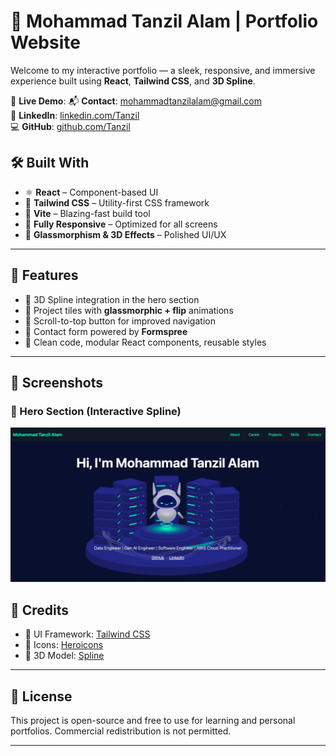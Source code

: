 # 💫 Mohammad Tanzil Alam | Portfolio Website


Welcome to my interactive portfolio — a sleek, responsive, and immersive experience built using **React**, **Tailwind CSS**, and **3D Spline**.

🔗 **Live Demo**: 
📬 **Contact**: mohammadtanzilalam@gmail.com <br>
🔗 **LinkedIn**: [linkedin.com/Tanzil](https://www.linkedin.com/in/mohammad-tanzil-alam/)  
💻 **GitHub**: [github.com/Tanzil](https://github.com/tanzilalam23)  


## 🛠️ Built With

- ⚛️ **React** – Component-based UI
- 💨 **Tailwind CSS** – Utility-first CSS framework
- 🎯 **Vite** – Blazing-fast build tool
- 📱 **Fully Responsive** – Optimized for all screens
- 🧊 **Glassmorphism & 3D Effects** – Polished UI/UX

---

## 🚀 Features

- 🌌 3D Spline integration in the hero section
- 🧱 Project tiles with **glassmorphic + flip** animations
- 📄 Scroll-to-top button for improved navigation
- 💬 Contact form powered by **Formspree**
- 🎨 Clean code, modular React components, reusable styles

---

## 🧪 Screenshots

### 🌠 Hero Section (Interactive Spline)
![Example Chat](public/front_page.png)

## 🙌 Credits

* 🎨 UI Framework: [Tailwind CSS](https://tailwindcss.com/)
* 🧠 Icons: [Heroicons](https://heroicons.com/)
* 🌌 3D Model: [Spline](https://spline.design/)

---

## 📌 License

This project is open-source and free to use for learning and personal portfolios. Commercial redistribution is not permitted.

---
